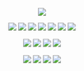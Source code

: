 <p align="center">
  <a href="https://github.com/DenverCoder1/readme-typing-svg"><img src="https://readme-typing-svg.herokuapp.com?font=roboto&weight=1000&size=24&pause=500&duration=2500&lines=Hey,+my+name's+Vanik.;I+love+open-source.;I+love+secure+code.;I+love+learning.;&center=true&width=500&height=50"></a>
</p>

<p>
  <div align="center">
    <img src="https://img.shields.io/badge/Go-29BEB0?style=for-the-badge&logo=go&logoColor=ffffff&labelColor=1f1f1f">
    <img src="https://img.shields.io/badge/PostgreSQL-336791?style=for-the-badge&logo=postgresql&logoColor=ffffff&labelColor=1f1f1f">
    <img src="https://img.shields.io/badge/MongoDB-47A248?style=for-the-badge&logo=mongodb&logoColor=ffffff&labelColor=1f1f1f">
    <img src="https://img.shields.io/badge/Redis-D82C20?style=for-the-badge&logo=redis&logoColor=ffffff&labelColor=1f1f1f">
    <img src="https://img.shields.io/badge/RabbitMQ-FF6600?style=for-the-badge&logo=rabbitmq&logoColor=ffffff&labelColor=1f1f1f">
    <img src="https://img.shields.io/badge/Kafka-231F20?style=for-the-badge&logo=apache-kafka&logoColor=ffffff&labelColor=1f1f1f">
    <img src="https://img.shields.io/badge/OpenTelemetry-563D7C?style=for-the-badge&logo=opentelemetry&logoColor=ffffff&labelColor=1f1f1f">
  </div>
</p>

<p>
  <div align="center">
    <img src="https://img.shields.io/badge/Git-F05033?style=for-the-badge&logo=git&logoColor=ffffff&labelColor=1f1f1f">
    <img src="https://img.shields.io/badge/Docker-2496ED?style=for-the-badge&logo=docker&logoColor=ffffff&labelColor=1f1f1f">
    <img src="https://img.shields.io/badge/Kubernetes-326CE5?style=for-the-badge&logo=kubernetes&logoColor=ffffff&labelColor=1f1f1f">
    <img src="https://img.shields.io/badge/GitHub-181717?style=for-the-badge&logo=github&logoColor=ffffff&labelColor=1f1f1f">
  </div>
</p>

<p>
  <div align="center">
    <img src="https://img.shields.io/badge/Zed%20Editor-5C2D91?style=for-the-badge&logo=zed&logoColor=ffffff&labelColor=1f1f1f">
    <img src="https://img.shields.io/badge/Visual%20Studio%20Code-007ACC?style=for-the-badge&logo=visual-studio-code&logoColor=ffffff&labelColor=1f1f1f">
    <img src="https://img.shields.io/badge/Stack%20Overflow-FE7A16?style=for-the-badge&logo=stack-overflow&logoColor=ffffff&labelColor=1f1f1f">
    <img src="https://img.shields.io/badge/Perplexity-000000?style=for-the-badge&logo=perplexity&logoColor=ffffff&labelColor=1f1f1f">
  </div>
</p>
